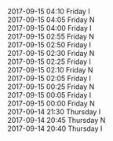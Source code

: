 2017-09-15 04:10 Friday  I  
2017-09-15 04:05 Friday  N  
2017-09-15 04:00 Friday  I  
2017-09-15 02:55 Friday  N  
2017-09-15 02:50 Friday  I  
2017-09-15 02:30 Friday  N  
2017-09-15 02:25 Friday  I  
2017-09-15 02:10 Friday  N  
2017-09-15 02:05 Friday  I  
2017-09-15 00:25 Friday  N  
2017-09-15 00:05 Friday  I  
2017-09-15 00:00 Friday  N  
2017-09-14 21:30 Thursday  I  
2017-09-14 20:45 Thursday  N  
2017-09-14 20:40 Thursday  I  
